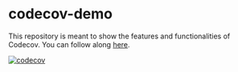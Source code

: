 # codecov-demo
This repository is meant to show the features and functionalities of Codecov. You can follow along [here](https://docs.codecov.com/docs/codecov-tutorial).


[![codecov](https://codecov.io/gh/bfpepper87sentry/codecov-demo-3/graph/badge.svg?token=KR7ZI8YY4Z)](https://codecov.io/gh/bfpepper87sentry/codecov-demo-3)